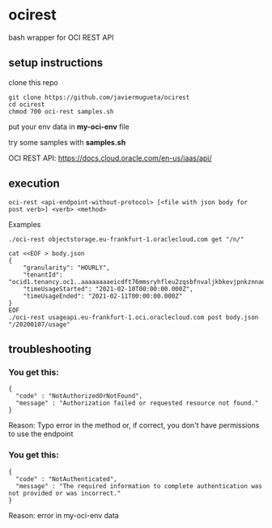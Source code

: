 # ocirest
bash wrapper for OCI REST API
## setup instructions
clone this repo<p>
```
git clone https://github.com/javiermugueta/ocirest
cd ocirest
chmod 700 oci-rest samples.sh
 ```
put your env data in <b>my-oci-env</b> file <p>
try some samples with <b>samples.sh</b><p>
OCI REST API: https://docs.cloud.oracle.com/en-us/iaas/api/<p>
## execution
```
oci-rest <api-endpoint-without-protocol> [<file with json body for post verb>] <verb> <method>
```
Examples<p>
```
./oci-rest objectstorage.eu-frankfurt-1.oraclecloud.com get "/n/"

cat <<EOF > body.json
{
	"granularity": "HOURLY",
	"tenantId": "ocid1.tenancy.oc1..aaaaaaaaeicdft76mmsryhfleu2zqsbfnvaljkbkevjpnkznnaqdbhtdadpa",
	"timeUsageStarted": "2021-02-10T00:00:00.000Z",
	"timeUsageEnded": "2021-02-11T00:00:00.000Z"
}
EOF
./oci-rest usageapi.eu-frankfurt-1.oci.oraclecloud.com post body.json "/20200107/usage"
```
## troubleshooting
### You get this:
```
{
  "code" : "NotAuthorizedOrNotFound",
  "message" : "Authorization failed or requested resource not found."
}
```
Reason: Typo error in the method or, if correct, you don't have permissions to use the endpoint
### You get this:
```
{
  "code" : "NotAuthenticated",
  "message" : "The required information to complete authentication was not provided or was incorrect."
}
```
Reason: error in my-oci-env data
